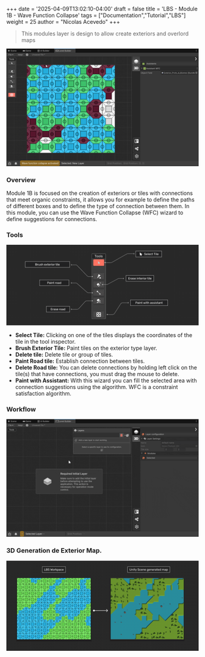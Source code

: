 +++
date = '2025-04-09T13:02:10-04:00'
draft = false
title = 'LBS - Module 1B - Wave Function Collapse'
tags = ["Documentation","Tutorial","LBS"]
weight = 25
author = "Nicolas Acevedo"
+++

> This modules layer is design to allow create exteriors and overlord maps

![Exterior map generation preview](paso_01b_main.png)

### Overview 

Module 1B is focused on the creation of exteriors or tiles with connections that meet organic constraints, it allows you for example to define the paths of different boxes and to define the type of connection between them. In this module, you can use the Wave Function Collapse (WFC) wizard to define suggestions for connections.


### Tools

![Tool overview](Step_1B_Info_01.png)

- **Select Tile:** Clicking on one of the tiles displays the coordinates of the tile in the tool inspector.
- **Brush Exterior Tile:** Paint tiles on the exterior type layer.
- **Delete tile:** Delete tile or group of tiles.
- **Paint Road tile:** Establish connection between tiles.
- **Delete Road tile:** You can delete connections by holding left click on the tile(s) that have connections, you must drag the mouse to delete.
- **Paint with Assistant:** With this wizard you can fill the selected area with connection suggestions using the algorithm. WFC is a constraint satisfaction algorithm.


### Workflow

![Step 2 demostration](paso_01b_create_01.gif)


### 3D Generation de Exterior Map.

![3D Result](Step_1A_3d_gen_01_compr.png)



